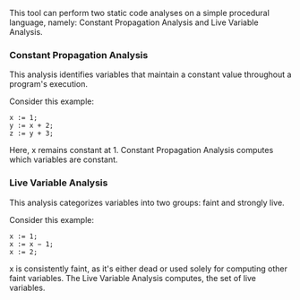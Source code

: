 This tool can perform two static code analyses on a simple procedural language, namely: Constant Propagation Analysis and Live Variable Analysis.

### Constant Propagation Analysis
This analysis identifies variables that maintain a constant value throughout a program's execution.

Consider this example:

```
x := 1;
y := x + 2;
z := y + 3;
```

Here, x remains constant at 1. Constant Propagation Analysis computes which variables are constant.

### Live Variable Analysis

This analysis categorizes variables into two groups: faint and strongly live.

Consider this example:

```
x := 1; 
x := x − 1; 
x := 2;
```
x is consistently faint, as it's either dead or used solely for computing other faint variables. The Live Variable Analysis computes, the set of live variables.
